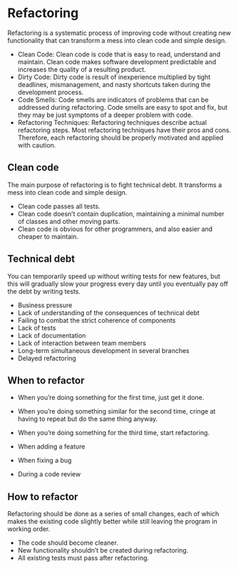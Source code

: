 # Refactoring

Refactoring is a systematic process of improving code without creating new functionality that can transform a mess into clean code and simple design.

- Clean Code: Clean code is code that is easy to read, understand and maintain. Clean code makes software development predictable and increases the quality of a resulting product.
- Dirty Code: Dirty code is result of inexperience multiplied by tight deadlines, mismanagement, and nasty shortcuts taken during the development process.
- Code Smells: Code smells are indicators of problems that can be addressed during refactoring. Code smells are easy to spot and fix, but they may be just symptoms of a deeper problem with code.
- Refactoring Techniques: Refactoring techniques describe actual refactoring steps. Most refactoring techniques have their pros and cons. Therefore, each refactoring should be properly motivated and applied with caution.

## Clean code

The main purpose of refactoring is to fight technical debt. It transforms a mess into clean code and simple design.

- Clean code passes all tests.
- Clean code doesn’t contain duplication, maintaining a minimal number of classes and other moving parts.
- Clean code is obvious for other programmers, and also easier and cheaper to maintain.

## Technical debt

You can temporarily speed up without writing tests for new features, but this will gradually slow your progress every day until you eventually pay off the debt by writing tests.

- Business pressure
- Lack of understanding of the consequences of technical debt
- Failing to combat the strict coherence of components
- Lack of tests
- Lack of documentation
- Lack of interaction between team members
- Long-term simultaneous development in several branches
- Delayed refactoring

## When to refactor

- When you’re doing something for the first time, just get it done.
- When you’re doing something similar for the second time, cringe at having to repeat but do the same thing anyway.
- When you’re doing something for the third time, start refactoring.

- When adding a feature
- When fixing a bug
- During a code review

## How to refactor

Refactoring should be done as a series of small changes, each of which makes the existing code slightly better while still leaving the program in working order.

- The code should become cleaner.
- New functionality shouldn’t be created during refactoring.
- All existing tests must pass after refactoring.
